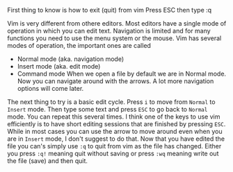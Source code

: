 First thing to know is how to exit (quit) from vim Press ESC then type :q


Vim is very different from othere editors.
Most editors have a single mode of operation in which you can edit text.
Navigation is limited and for many functions you need to use the menu system or the mouse.
Vim has several modes of operation, the important ones are called
* Normal mode (aka. navigation mode)
* Insert mode (aka. edit mode)
* Command mode
When we open a file by default we are in Normal mode.
Now you can navigate around with the arrows.
A lot more navigation options will come later.


The next thing to try is a basic edit cycle.
Press `i` to move from `Normal` to `Insert` mode. Then type some text and press `ESC` to
go back to `Normal` mode. You can repeat this several times.
I think one of the keys to use vim efficiently is to have short editing sessions
that are finished by pressing `ESC`. While in most cases you can use the arrow to move around
even when you are in `Insert` mode, I don't suggest to do that.
Now that you have edited the file you can's simply use `:q` to quit from vim as the file has changed.
Either you press `:q!` meaning quit without saving or press `:wq` meaning write out the file (save)
and then quit.


